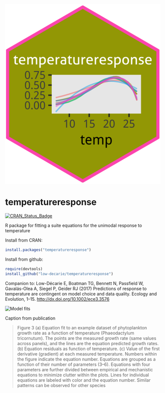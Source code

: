 ![hex sticker](baseplot.png)

# temperatureresponse

[![CRAN_Status_Badge](https://www.r-pkg.org/badges/version/temperatureresponse)](https://cran.r-project.org/package=temperatureresponse)

R package for fitting a suite equations for the unimodal response to temperature

Install from CRAN:

```R
install.packages("temperatureresponse")
```

Install from github:
```R
require(devtools)
install_github("low-decarie/temperatureresponse")
```

Companion to:
Low-Décarie E, Boatman TG, Bennett N, Passfield W, Gavalás-Olea A, Siegel P, Geider RJ (2017) Predictions of response to temperature are contingent on model choice and data quality. Ecology and Evolution, 1–15.
http://dx.doi.org/10.1002/ece3.3576

![Model fits](https://wol-prod-cdn.literatumonline.com/cms/attachment/62030c3e-4ac8-49da-9514-19aad2fb8c98/ece33576-fig-0003-m.jpg)

Caption from publication
> Figure 3 (a) Equation fit to an example dataset of phytoplankton growth rate as a function of temperature (Phaeodactylum tricornutum). The points are the measured growth rate (same values across panels), and the lines are the equation predicted growth rates. (b) Equation residuals as function of temperature. (c) Value of the first derivative (gradient) at each measured temperature. Numbers within the figure indicate the equation number. Equations are grouped as a function of their number of parameters (3–6). Equations with four parameters are further divided between empirical and mechanistic equations to minimize clutter within the plots. Lines for individual equations are labeled with color and the equation number. Similar patterns can be observed for other species
